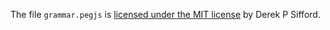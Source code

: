 The file `grammar.pegjs` is [licensed under the MIT license](https://github.com/dsifford/astrocite/blob/master/LICENSE) by Derek P Sifford.
